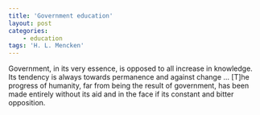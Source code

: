 ```yaml
---
title: 'Government education'
layout: post
categories:
    - education
tags: 'H. L. Mencken'
---
```


Government, in its very essence, is opposed to all increase in knowledge. Its tendency is always towards permanence and against change … \[T\]he progress of humanity, far from being the result of government, has been made entirely without its aid and in the face if its constant and bitter opposition.